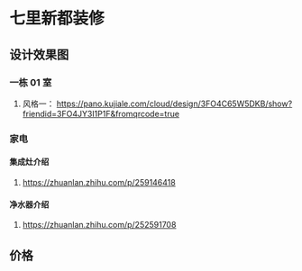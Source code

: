 # 七里新都装修

## 设计效果图

### 一栋 01 室
1. 风格一： https://pano.kujiale.com/cloud/design/3FO4C65W5DKB/show?friendid=3FO4JY3I1P1F&fromqrcode=true

### 家电

#### 集成灶介绍
1. https://zhuanlan.zhihu.com/p/259146418

#### 净水器介绍
1. https://zhuanlan.zhihu.com/p/252591708
   
   


## 价格

